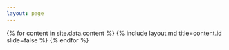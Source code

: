 ```yaml
---
layout: page
---
```


{% for content in site.data.content %}
  {% include layout.md title=content.id slide=false %}
{% endfor %}
